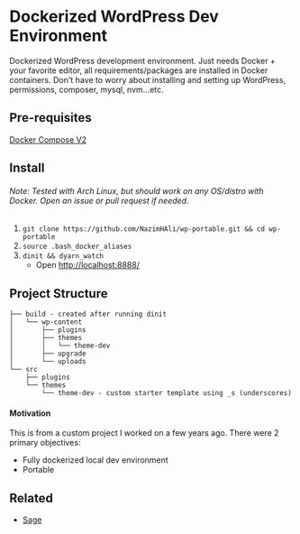 # Dockerized WordPress Dev Environment

Dockerized WordPress development environment. Just needs Docker + your favorite editor, all requirements/packages are installed in Docker containers. Don't have to worry about installing and setting up WordPress, permissions, composer, mysql, nvm...etc.

## Pre-requisites
[Docker Compose V2](https://docs.docker.com/compose/cli-command/)

## Install
###### Note: Tested with Arch Linux, but should work on any OS/distro with Docker. Open an issue or pull request if needed.

1. ```git clone https://github.com/NazimHAli/wp-portable.git && cd wp-portable```
2. ```source .bash_docker_aliases```
3. ```dinit && dyarn_watch```  
    - Open <a href="http://localhost:8888/" target="_blank">http://localhost:8888/</a>

## Project Structure

```
├── build - created after running dinit
│   └── wp-content
│       ├── plugins
│       ├── themes
│       │   └── theme-dev
│       ├── upgrade
│       └── uploads
└── src
    ├── plugins
    └── themes
        └── theme-dev - custom starter template using _s (underscores)
```

#### Motivation
This is from a custom project I worked on a few years ago. There were 2 primary objectives:
 - Fully dockerized local dev environment
 - Portable

## Related
- [Sage](https://github.com/roots/sage)
